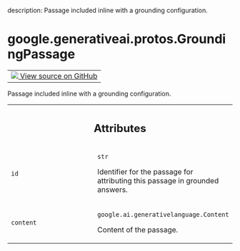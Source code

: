 description: Passage included inline with a grounding configuration.

<div itemscope itemtype="http://developers.google.com/ReferenceObject">
<meta itemprop="name" content="google.generativeai.protos.GroundingPassage" />
<meta itemprop="path" content="Stable" />
</div>

# google.generativeai.protos.GroundingPassage

<!-- Insert buttons and diff -->

<table class="tfo-notebook-buttons tfo-api nocontent">
<td>
  <a target="_blank" href="https://github.com/googleapis/google-cloud-python/tree/main/packages/google-ai-generativelanguage/google/ai/generativelanguage_v1beta/types/content.py#L737-L756">
    <img src="https://www.tensorflow.org/images/GitHub-Mark-32px.png" />
    View source on GitHub
  </a>
</td>
</table>



Passage included inline with a grounding configuration.

<!-- Placeholder for "Used in" -->




<!-- Tabular view -->
 <table class="responsive fixed orange">
<colgroup><col width="214px"><col></colgroup>
<tr><th colspan="2"><h2 class="add-link">Attributes</h2></th></tr>

<tr>
<td>

`id`<a id="id"></a>

</td>
<td>

`str`

Identifier for the passage for attributing
this passage in grounded answers.

</td>
</tr><tr>
<td>

`content`<a id="content"></a>

</td>
<td>

`google.ai.generativelanguage.Content`

Content of the passage.

</td>
</tr>
</table>



